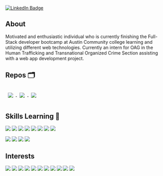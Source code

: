 [![LinkedIn Badge](https://img.shields.io/badge/LinkedIn-Profile-informational?style=for-the-badge&logo=linkedin&logoColor=white&color=0D76A8)](https://www.linkedin.com/in/shih-yu-hwang/)

## About

Motivated and enthusiastic individual who is currently finishing the Full-Stack developer bootcamp at Austin Community college learning and utilizing different web technologies. Currently an intern for OAG in the Human Trafficking and Transnational Organized Crime Section assisting with a web app development project.

## Repos 🗂

<a href="https://github.com/Shih-Yu/Movie-Project">
  <img align="center" style="margin:1rem 0.5rem" src="https://github-readme-stats.vercel.app/api/pin/?username=shih-yu&repo=Movie-Project&title_color=ffffff&text_color=c9cacc&icon_color=4AB197&bg_color=1A2B34" />
</a>

<a href="https://github.com/Shih-Yu/DogSalonDemoSite">
  <img align="center" style="margin:1rem 0.5rem" src="https://github-readme-stats.vercel.app/api/pin/?username=shih-yu&repo=DogSalonDemoSite&title_color=ffffff&text_color=c9cacc&icon_color=4AB197&bg_color=1A2B34" />
</a>

<a href="https://github.com/Shih-Yu/Bitcoin-Watcher">
  <img align="center" style="margin:1rem 0.5rem" src="https://github-readme-stats.vercel.app/api/pin/?username=shih-yu&repo=bitcoin-watcher&title_color=ffffff&text_color=c9cacc&icon_color=4AB197&bg_color=1A2B34" />
</a>


## Skills Learning 🧠

![](https://img.shields.io/badge/HTML-informational?style=for-the-badge&logo=html5&logoColor=white&color=E34F26)
![](https://img.shields.io/badge/CSS-informational?style=for-the-badge&logo=CSS3&logoColor=white&color=1572B6)
![](https://img.shields.io/badge/JavaScript-informational?style=for-the-badge&logo=JavaScript&logoColor=white&color=F7DF1E)
![](https://img.shields.io/badge/Bootstrap-informational?style=for-the-badge&logo=Bootstrap&logoColor=white&color=7952B3)
![](https://img.shields.io/badge/Express-informational?style=for-the-badge&logo=Express&logoColor=white&color=000000)
![](https://img.shields.io/badge/PostgreSql-informational?style=for-the-badge&logo=PostGreSql&logoColor=white&color=336791)
![](https://img.shields.io/badge/MongoDB-informational?style=for-the-badge&logo=MongoDB&logoColor=white&color=47A248)
![](https://img.shields.io/badge/React-informational?style=for-the-badge&logo=react&logoColor=white&color=61DAFB)

![](https://img.shields.io/badge/Heroku-informational?style=for-the-badge&logo=Heroku&logoColor=white&color=430098)
![](https://img.shields.io/badge/Git-informational?style=for-the-badge&logo=Git&logoColor=white&color=F05032)
![](https://img.shields.io/badge/GitHub-informational?style=for-the-badge&logo=GitHub&logoColor=white&color=181717)
![](https://img.shields.io/badge/NPM-informational?style=for-the-badge&logo=NPM&logoColor=white&color=CB3837)

## Interests

![](https://img.shields.io/badge/Coffee-informational?style=for-the-badge&logo=Buy-Me-A-Coffee&logoColor=white&color=FFDD00)
![](https://img.shields.io/badge/Playstation-informational?style=for-the-badge&logo=Playstation&logoColor=white&color=003791)
![](https://img.shields.io/badge/Cookies-informational?style=for-the-badge&logo=Cookiecutter&logoColor=white&color=D4AA00)
![](https://img.shields.io/badge/Bitcoin-informational?style=for-the-badge&logo=Bitcoin&logoColor=white&color=F7931A)
![](https://img.shields.io/badge/Ethereum-informational?style=for-the-badge&logo=Ethereum&logoColor=white&color=3C3C3D)
![](https://img.shields.io/badge/Ripple-informational?style=for-the-badge&logo=Ripple&logoColor=white&color=0085C0)
![](https://img.shields.io/badge/Solidity-informational?style=for-the-badge&logo=Solidity&logoColor=white&color=363636)
![](https://img.shields.io/badge/Spotify-informational?style=for-the-badge&logo=Spotify&logoColor=white&color=1ED760)
![](https://img.shields.io/badge/Udemy-informational?style=for-the-badge&logo=Udemy&logoColor=white&color=EC5252)
![](https://img.shields.io/badge/TED-informational?style=for-the-badge&logo=TED&logoColor=white&color=E62B1E)
![](https://img.shields.io/badge/DuckDuckGo-informational?style=for-the-badge&logo=DuckDuckGo&logoColor=white&color=DE5833)

<!-- ## More 
<a href="https://github.com/shih-yu">
  <img align="center" style="margin:0.5rem" src="https://github-readme-stats.vercel.app/api/top-langs/?username=shih-yu&&title_color=ffffff&text_color=c9cacc&icon_color=4AB197&bg_color=1A2B34" />
</a> -->
